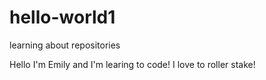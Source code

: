 # hello-world1
learning about repositories

Hello I'm Emily and I'm learing to code! I love to roller stake!
